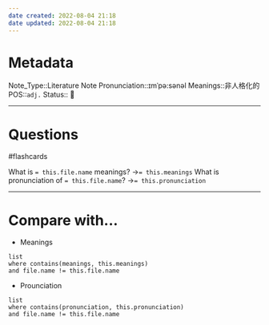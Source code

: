 ```yaml
---
date created: 2022-08-04 21:18
date updated: 2022-08-04 21:18
---
```


# Metadata

Note_Type::Literature Note
Pronunciation::ɪmˈpə:sənəl
Meanings::非人格化的
POS::`adj.`
Status:: 👶

---

# Questions

#flashcards

What is `= this.file.name` meanings? ->`= this.meanings` <!--SR:!2022-08-20,8,250-->
What is pronunciation of `= this.file.name`? ->`= this.pronunciation` <!--SR:!2022-08-28,16,270-->

---

# Compare with...

- Meanings

```dataview
list
where contains(meanings, this.meanings)
and file.name != this.file.name
```

- Prounciation

```dataview
list
where contains(pronunciation, this.pronunciation)
and file.name != this.file.name
```
